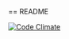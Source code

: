 == README

[![Code Climate](https://codeclimate.com/github/mjaneczek/portfolio.png)](https://codeclimate.com/github/mjaneczek/portfolio)
